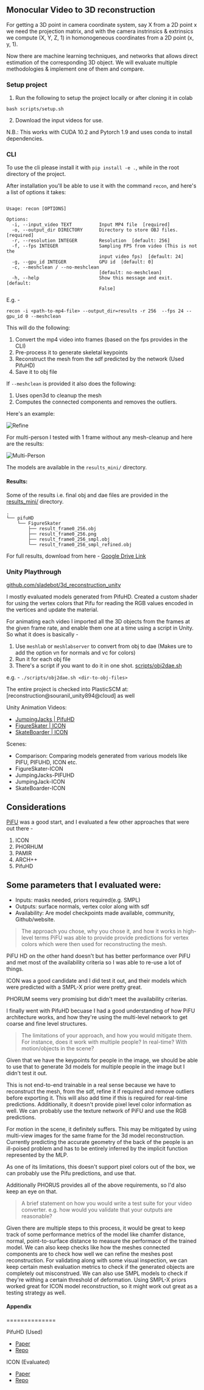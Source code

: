 ## Monocular Video to 3D reconstruction

For getting a 3D point in camera coordinate system, say X from a 2D point x we 
need the projection matrix, and with the camera instrinsics & extrinsics 
we compute (X, Y, Z, 1) in homonogeneous coordinates from a 2D point (x, y, 1).

Now there are machine learning techniques, and networks that 
allows direct estimation of the corresponding 3D object. We will evaluate multiple
methodologies & implement one of them and compare.


### Setup project

1. Run the following to setup the project locally or after cloning it in colab

```shell
bash scripts/setup.sh
```

2. Download the input videos for use.

N.B.: This works with CUDA 10.2 and Pytorch 1.9 and uses conda to install dependencies. 



### CLI

To use the cli please install it with `pip install -e .`, while in the root directory of the project.

After installation you'll be able to use it with the command `recon`, and here's a list of options it takes: 

```shell

Usage: recon [OPTIONS]

Options:
  -i, --input_video TEXT          Input MP4 file  [required]
  -o, --output_dir DIRECTORY      Directory to store OBJ files.  [required]
  -r, --resolution INTEGER        Resolution  [default: 256]
  -f, --fps INTEGER               Sampling FPS from video (This is not the
                                  input video fps)  [default: 24]
  -g, --gpu_id INTEGER            GPU id  [default: 0]
  -c, --meshclean / --no-meshclean
                                  [default: no-meshclean]
  -h, --help                      Show this message and exit.  [default:
                                  False]
```

E.g. - 

```shell
recon -i <path-to-mp4-file> --output_dir=results -r 256  --fps 24 --gpu_id 0 --meshclean
```

This will do the following:

1. Convert the mp4 video into frames (based on the fps provides in the CLI)
2. Pre-process it to generate skeletal keypoints
3. Reconstruct the mesh from the sdf predicted by the network (Used PifuHD)
4. Save it to obj file



If `--meshclean` is provided it also does the following:

1. Uses open3d to cleanup the mesh
2. Computes the connected components and removes the outliers.

Here's an example:

![Refine](images/refine.png)


For multi-person I tested with 1 frame without any mesh-cleanup  and here are the results:

![Multi-Person](images/multi-person.png)

The models are available in the `results_mini/` directory.

#### Results:

Some of the results i.e. final obj and dae files are provided in the 
[results_mini/](results_mini) directory.

```shell
.
└── pifuHD
    └── FigureSkater
        ├── result_frame0_256.obj
        ├── result_frame0_256.png
        ├── result_frame0_256_smpl.obj
        └── result_frame0_256_smpl_refined.obj
```

For full results, download from here - [Google Drive Link](https://drive.google.com/file/d/1eO4oK8gjZAwKhFHdgoeEe8zK3VDcq-o4/view?usp=sharing)

### Unity Playthrough

[github.com/sladebot/3d_reconstruction_unity](https://github.com/sladebot/3d_reconstruction_unity)

I mostly evaluated models generated from PifuHD. Created a custom shader
for using the vertex colors that Pifu for reading the RGB values encoded
in the vertices and update the material.

For animating each video I imported all the 3D objects from the frames at the given
frame rate, and enable them one at a time using a script in Unity. So what it
does is basically - 

1. Use `meshlab` or `meshlabserver` to convert from obj to dae (Makes ure to add the 
   option vn for normals and vc for colors)
2. Run it for each obj file
3. There's a script if you want to do it in one shot. [scripts/obj2dae.sh](scripts/obj2dae.sh)

e.g. - `./scripts/obj2dae.sh <dir-to-obj-files>`

The entire project is checked into PlasticSCM at: [reconstruction@souranil_unity894@cloud] as well


Unity Animation Videos:

* [JumpingJacks | PifuHD](videos/JumpingJacks-PifuHD.mov)
* [FigureSkater | ICON](videos/FigureSkater-ICON.mov)
* [SkateBoarder | ICON](videos/SkateBoarder-ICON.mov)

Scenes:
* Comparison: Comparing models generated from various models like PIFU, PIFUHD, ICON etc.
* FigureSkater-ICON
* JumpingJacks-PIFUHD
* JumpingJack-ICON
* SkateBoarder-ICON


## Considerations

[PiFU](https://arxiv.org/pdf/2004.00452.pdf) was a good start, and I evaluated a few other approaches that were out
there - 

1. ICON
2. PHORHUM
3. PAMIR
4. ARCH++
5. PifuHD

Some parameters that I evaluated were:
---
- Inputs: masks needed, priors required(e.g. SMPL)
- Outputs: surface normals, vertex color along with sdf
- Availability: Are model checkpoints made available, community, Github/website.


> The approach you chose, why you chose it, and how it works in high-level terms
PiFU was able to provide provide predictions for vertex colors which were then used for reconstructing
the mesh. 

PiFU HD on the other hand doesn't but has better performance over PiFU and met most of the availability
criteria so I was able to re-use a lot of things. 

ICON was a good candidate and I did test it out, and their models which were predicted with a SMPL-X prior
were pretty great.

PHORUM seems very promising but didn't meet the availability criterias.

I finally went with PifuHD becuase I had a good understanding of how PiFU architecture works, and how they're
using the multi-level network to get coarse and fine level structures.

> The limitations of your approach, and how you would mitigate them. For instance,
does it work with multiple people? In real-time? With motion/objects in the scene?

Given that we have the keypoints for people in the image, we should be able to use that to generate 3d models
for multiple people in the image but I didn't test it out.

This is not end-to-end trainable in a real sense because we have to reconstruct the mesh, from the sdf, refine
it if required and remove outliers before exporting it. This will also add time if this is required for
real-time predictions. Additionally, it doesn't provide pixel level color information as well. We can probably
use the texture network of PiFU and use the RGB predictions. 

For motion in the scene, it definitely suffers. This may be mitigated by using multi-view images for the same 
frame for the 3d model reconstruction. Currently predicting the accurate geometry of the back of the people
is an ill-poised problem and has to be entirely inferred by the implicit function represented by the MLP.

As one of its limitations, this doesn't support pixel colors out of the box, we can probably use the Pifu predictions,
and use that.

Additionally PHORUS provides all of the above requirements, so I'd also keep an eye on that. 

> A brief statement on how you would write a test suite for your video converter.
e.g. how would you validate that your outputs are reasonable?

Given there are multiple steps to this process, it would be great to keep track of some performance metrics of the model
like chamfer distance, normal, point-to-surface distance to measure the performace of the trained model. We can also keep
checks like how the meshes connected components are to check how well we can refine the meshes post reconstruction. For
validating along with some visual inspection, we can keep certain mesh evaluation metrics to check if the generated
objects are completely out misconstrued. We can also use SMPL models to check if they're withing a certain threshold of
deformation. Using SMPL-X priors worked great for ICON model reconstruction, so it might work out great as a testing strategy as well.


#### Appendix
==============

PifuHD (Used)

- [Paper](https://arxiv.org/pdf/2004.00452.pdf)
- [Repo](https://github.com/facebookresearch/pifuhd)

ICON (Evaluated)

- [Paper](https://arxiv.org/pdf/2112.09127.pdf)
- [Repo](https://github.com/yuliangxiu/icon)


